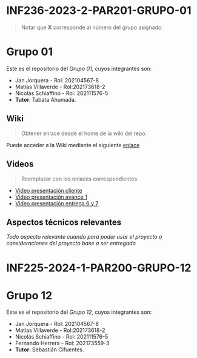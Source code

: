 # INF236-2023-2-PAR201-GRUPO-01
> Notar que **X** corresponde al número del grupo asignado.

# Grupo 01
Este es el repositorio del *Grupo 01*, cuyos integrantes son:

* Jan Jorquera - Rol: 202104567-8
* Matías Villaverde - Rol:202173618-2
* Nicolás Schiaffino - Rol: 202111576-5
* **Tutor**: Tabata Ahumada.

## Wiki

> Obtener enlace desde el home de la wiki del repo.

Puede acceder a la Wiki mediante el siguiente [enlace](https://gitlab.inf.utfsm.cl/)

## Videos

> Reemplazar con los enlaces correspondientes

* [Video presentación cliente](https://www.youtube.com/watch?v=8-77skNr9HE)
* [Video presentación avance 1](https://youtu.be/NQQ-IRNuduo)
* [Video presentación entrega 6 y 7](https://youtu.be/e6HoZtsaeAI)

## Aspectos técnicos relevantes

_Todo aspecto relevante cuando para poder usar el proyecto o consideraciones del proyecto base a ser entregado_



# INF225-2024-1-PAR200-GRUPO-12

# Grupo 12
Este es el repositorio del *Grupo 12*, cuyos integrantes son:

* Jan Jorquera - Rol: 202104567-8
* Matías Villaverde - Rol:202173618-2
* Nicolás Schiaffino - Rol: 202111576-5
* Fernando Herrera - Rol: 202173559-3
* **Tutor**: Sebastián Cifuentes.


